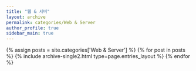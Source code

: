 ```yaml
---
title: "웹 & 서버"
layout: archive
permalink: categories/Web & Server
author_profile: true
sidebar_main: true
---
```


{% assign posts = site.categories['Web & Server'] %}
{% for post in posts %} {% include archive-single2.html type=page.entries_layout %} {% endfor %}

